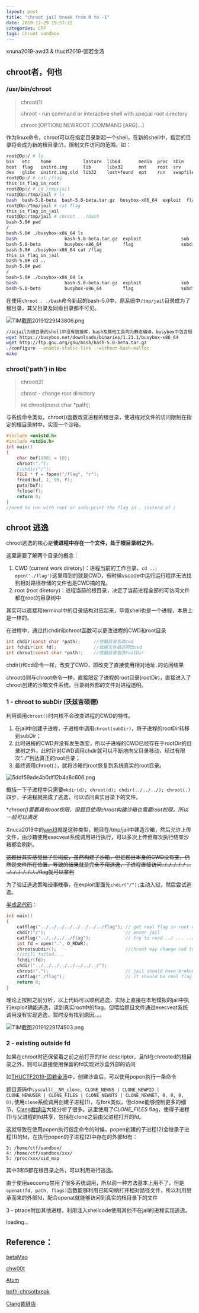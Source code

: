 ```yaml
---
layout: post
title: "chroot jail break from 0 to -1"
date: 2019-12-29 19:57:22
categories: CTF
tags: chroot sandbox
---
```


xnuna2019-awd3 & thuctf2019-固若金汤

## chroot者，何也

### /usr/bin/chroot

> chroot(1) 
>
> chroot - run command or interactive shell with special root directory 
>
> chroot [OPTION] NEWROOT [COMMAND [ARG]…]

作为linux命令，chroot可以在指定目录新起一个shell，在新的shell中，指定的目录将会成为新的根目录(/)，限制文件访问的范围。如：

```bash
root@Dp:/ # ls
bin   etc    home            lastore  lib64       media  proc  sbin      sys  var
boot  flag   initrd.img      lib      libx32      mnt    root  srv       tmp  vmlinuz
dev   glibc  initrd.img.old  lib32    lost+found  opt    run   swapfile  usr  vmlinuz.old
root@Dp:/ # cat /flag
this_is_flag_in_root
root@Dp:/ # cd /tmp/jail 
root@Dp:/tmp/jail # ls
bash  bash-5.0-beta  bash-5.0-beta.tar.gz  busybox-x86_64  exploit  flag  sub  subdir
root@Dp:/tmp/jail # cat flag
this_is_flag_in_jail
root@Dp:/tmp/jail # chroot . ./bash
bash-5.0# pwd
/
bash-5.0# ./busybox-x86_64 ls
bash                  bash-5.0-beta.tar.gz  exploit               sub
bash-5.0-beta         busybox-x86_64        flag                  subdir
bash-5.0# ./busybox-x86_64 cat /flag
this_is_flag_in_jail
bash-5.0# cd ..
bash-5.0# pwd
/
bash-5.0# ./busybox-x86_64 ls
bash                  bash-5.0-beta.tar.gz  exploit               sub
bash-5.0-beta         busybox-x86_64        flag                  subdir
```

在使用```chroot . ./bash```命令新起的bash-5.0中，原系统中```/tmp/jail```目录成为了根目录，其父目录及同级目录都不可见。

![TIM截图20191229143806.png](http://ww1.sinaimg.cn/large/006z37hrly1gadl402ieyj30tn0k7qfc.jpg)

```bash
//以jail为根目录的shell中没有链接库，bash及其他工具均为静态编译，busybox中包含很多常用工具命令
wget https://busybox.net/downloads/binaries/1.21.1/busybox-x86_64
wget http://ftp.gnu.org/gnu/bash/bash-5.0-beta.tar.gz
./configure --enable-static-link --without-bash-malloc
make
```

### chroot('path') in libc

> chroot(2) 
>
> chroot - change root directory
>
> int chroot(const char *path);

与系统命令类似，chroot()函数改变进程的根目录，使进程对文件的访问限制在指定的根目录树中，实现一个沙箱。

```c
#include <unistd.h>
#include <stdio.h>
int main()
{
    char buf[100] = {0};
    chroot(".");
    //chdir("/");
    FILE * f = fopen("/flag", "r");
    fread(buf, 1, 99, f);
    puts(buf);
    fclose(f);
    return 0;
}
//need to run with root or sudo;print the flag in . instead of / 
```

## chroot 逃逸

chroot逃逸的核心是**使进程中存在一个文件，处于根目录树之外**。

这里需要了解两个目录的概念：

1. CWD (current work diretory)：进程当前的工作目录，```cd ..; open('./flag')```这里用到的就是CWD，有时候vscode中运行运行程序无法找到相对路径存储的文件也是CWD搞的鬼。
2. root (root diretory)：进程当前的根目录，决定了当前进程全部的可访问文件都在root的目录树中

其实可以直接和terminal中的目录结构对应起来，毕竟shell也是一个进程，本质上是一样的。

在进程中，通过(f)chdir和chroot函数可以更改进程的CWD和root目录

```c
int chdir(const char *path);     //依据目录名改cwd
int fchdir(int fd);              //依据文件描述符改cwd
int chroot(const char *path);    //依据目录名改rootDir
```

chdir()和cd命令一样，改变了CWD，即改变了直接使用相对地址```.```的访问结果

chroot()则与chroot命令一样，直接限定了进程的root目录(rootDir)，直接进入了chroot创建的沙箱文件系统，目录树外部的文件对进程透明。

### 1 - chroot to subDir (沃兹吉硕德)

利用调用```chroot()```时内核不会改变进程的CWD的特性。

1. 在jail中创建子进程，子进程中调用```chroot(subDir)```，将子进程的rootDir转移到subDir；
2. 此时进程的CWD并没有发生改变，所以子进程的CWD已经存在于rootDir的目录树之外，此时针对CWD调用chdir就可以不断地向父目录移动，经过有限次“../”到达真正的root目录；
3. 最终调用chroot(.)，就将沙箱的root恢复到系统真实的root目录。

![5ddf59ade4b0df12b4a8c606.png](http://ww1.sinaimg.cn/large/006z37hrly1gadmmsqu2uj30nr0bqweg.jpg)

概括一下子进程中只需要```mkdir(d); chroot(d); chdir(../../../); chroot(.)```四步，子进程就完成了逃逸，可以访问真实目录下的文件。

**chroot()需要具有root权限，但题目使用chroot构建沙箱也需要root权限，所以一般可以满足*

Xnuca2019中的[awd3](<https://github.com/JX-Zhang98/MyStudy/tree/master/others/xnuca2019-chroot>)就是这种类型，题目在/tmp/jail中建造沙箱，然后允许上传文件，由沙箱使用execveat系统调用进行执行，可以多次上传但每次执行结束沙箱都会刷新。

~~这题目其实感觉出了些瑕疵，虽然构建了沙箱，但是题目本身的CWD没有变，仍然是文件所在位置，导致的结果就是完全不用逃逸，子进程直接访问../../../../../ ... ../../../../../../../flag就可以拿到~~

为了验证逃逸策略~~没事找事~~，在exploit里面先```chdir("/");```主动入狱，然后尝试逃逸。

[半成品代码](<https://github.com/JX-Zhang98/MyStudy/blob/master/others/xnuca2019-chroot/exploit.c>)：

```c
int main()
{
    catflag("../../../../../../../../flag"); // get real flag in root directly
    chdir("/");                              // enter jail
    catflag("../../../../flag");             // try to read ../ ... ../flag in root2
    int fd = open(".", O_RDWR);
    chrootsubdir();                          //chroot may change cwd to chrooted
    //still failed....
    fchdir(fd);
    chdir("../../../../../../../../");
    chroot(".");                             // jail should have broken
    catflag("./flag");                       // it should be real flag
    return 0;
}
```

理论上按照之前分析，以上代码可以顺利逃逸，实际上直接在本地模拟的jail中执行exploit确能逃逸，读到真实root中的flag，但喂给题目文件通过execveat系统调用没有实现逃逸，暂时没有找到原因。。。

![TIM截图20191229174503.png](http://ww1.sinaimg.cn/large/006z37hrly1gadqpyarrlj315s0b946t.jpg)

### 2 - existing outside fd

如果在chroot时还保留着之前之前打开的file descriptor，且fd在chrooted的根目录之外，则可以直接使用保留的fd实现对沙盒外部的访问

如[THUCTF2019-固若金汤](<https://github.com/JX-Zhang98/MyStudy/tree/master/others/THUCTF2019-impregnable>)中，创建沙盒后，可以使用popen执行一条命令

题目源码中```syscall(__NR_clone, CLONE_NEWNS | CLONE_NEWPID | CLONE_NEWUSER | CLONE_FILES | CLONE_NEWUTS | CLONE_NEWNET, 0, 0, 0, 0);```使用```clone```系统调用创建子进程(1)，与fork类似，但clone能够控制更多的细节，[Clang裁缝店](<https://xuanxuanblingbling.github.io/ctf/pwn/2019/10/15/sandbox/>)大佬分析了很多。这里使用了*CLONE_FILES* flag，使得子进程(1)与父进程的fd共享，包括在clone之后由父进程打开的fd。

这就导致在使用popen执行指定命令的时候，popen创建的子进程(2)会继承子进程(1)的fd，在执行popen的子进程(2)中存在的外部fd有：

```
3: /home/ctf/sandbox/
4: /home/ctf/sandbox/xxx/
5: /proc/xxx/uid_map
```

其中3和5都在根目录之外，可以利用进行逃逸。

由于使用seccomp禁用了很多系统调用，所以前一种方法基本上用不了，但是```openat(fd, path, flags)```函数能够利用已知句柄打开相对路径文件，所以利用继承而来的外部fd，配合openat就能够访问到真实的根目录下的文件

3 - ptrace附加其他进程，利用注入shellcode使用其他不在jail的进程实现逃逸。

loading...





## Reference：
[betaMao](https://blog.betamao.me/2019/01/31/Linux%E6%B2%99%E7%AE%B1%E4%B9%8Bchroot%E4%B8%8Erbash/)

[chw00t](https://github.com/earthquake/chw00t/blob/master/Presentations/Balazs_Bucsay_Hacktivity2015_chw00t.pdf)

[Atum](http://atum.li/2017/04/25/linuxsandbox/)

[bpfh-chrootbreak](https://web.archive.org/web/20160127150916/http://www.bpfh.net/simes/computing/chroot-break.html)

[Clang裁缝店](<https://xuanxuanblingbling.github.io/ctf/pwn/2019/10/15/sandbox/>)

